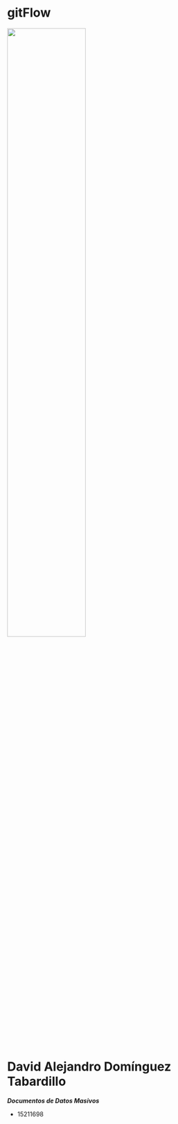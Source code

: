 # gitFlow

<img src="https://tectijuana.edu.mx/wp-content/plugins/website-logo/images/logo_ITT1.png" Width="60%">

# David Alejandro Domínguez Tabardillo

***Documentos de Datos Masivos***

- 15211698





